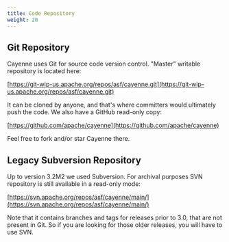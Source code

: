 ```yaml
---
title: Code Repository
weight: 20
---
```


## Git Repository

Cayenne uses Git for source code version control. "Master" writable repository is located here:

[https://git-wip-us.apache.org/repos/asf/cayenne.git](https://git-wip-us.apache.org/repos/asf/cayenne.git)

It can be cloned by anyone, and that's where committers would ultimately push the code. We also have a GitHub read-only copy:

[https://github.com/apache/cayenne](https://github.com/apache/cayenne) 

Feel free to fork and/or star Cayenne there.


## Legacy Subversion Repository

Up to version 3.2M2 we used Subversion. For archival purposes SVN repository is still available 
in a read-only mode:

[https://svn.apache.org/repos/asf/cayenne/main/](https://svn.apache.org/repos/asf/cayenne/main/)

Note that it contains branches and tags for releases prior to 3.0, that are not present in Git. So if you are looking for those older releases, you will have to use SVN.